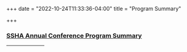 +++
date = "2022-10-24T11:33:36-04:00"
title = "Program Summary"

+++

### <a href="https://ssha2022.ssha.org/summary" target="_blank">SSHA Annual Conference Program Summary</a>  

<hr width="100">  